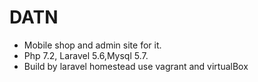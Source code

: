# DATN
- Mobile shop and admin site for it.
- Php 7.2, Laravel 5.6,Mysql 5.7.
- Build by laravel homestead use vagrant and virtualBox
